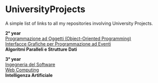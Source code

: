 # UniversityProjects
A simple list of links to all my repositories involving University Projects.

<b>2° year</b>
</br><a href="https://github.com/Dygwah98/Frogger-Clone">Programmazione ad Oggetti (Object-Oriented Programming)</a>
</br><a href="https://github.com/demisquare/BoulderDash">Interfacce Grafiche per Programmazione ad Eventi</a>
</br><b>Algoritmi Paralleli e Strutture Dati</b>

<b>3° year</b>
</br><a href="https://github.com/Dygwah98/SIW_INGSW_1920">Ingegneria del Software</a>
</br><a href="https://github.com/faziofrancesco/SARELLA">Web Computing</a>
</br><b>Intelligenza Artificiale</b>

